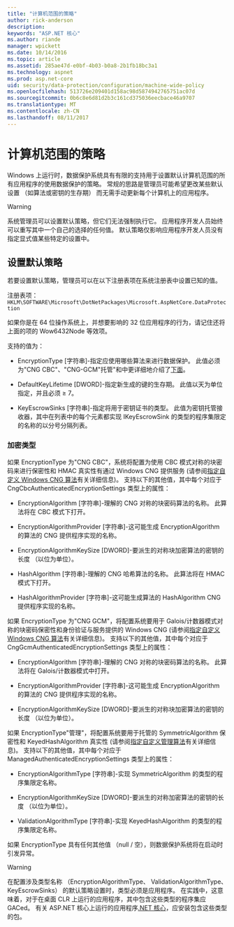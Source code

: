 ```yaml
---
title: "计算机范围的策略"
author: rick-anderson
description: 
keywords: "ASP.NET 核心"
ms.author: riande
manager: wpickett
ms.date: 10/14/2016
ms.topic: article
ms.assetid: 285ae47d-e0bf-4b03-b0a8-2b1fb18bc3a1
ms.technology: aspnet
ms.prod: asp.net-core
uid: security/data-protection/configuration/machine-wide-policy
ms.openlocfilehash: 513726e209401d158ac98d5874942765751ac07d
ms.sourcegitcommit: 0b6c8e6d81d2b3c161cd375036eecbace46a9707
ms.translationtype: MT
ms.contentlocale: zh-CN
ms.lasthandoff: 08/11/2017
---
```

# <a name="machine-wide-policy"></a>计算机范围的策略

<a name=data-protection-configuration-machinewidepolicy></a>

Windows 上运行时，数据保护系统具有有限的支持用于设置默认计算机范围的所有应用程序的使用数据保护的策略。 常规的思路是管理员可能希望更改某些默认设置 （如算法或密钥的生存期） 而无需手动更新每个计算机上的应用程序。

>[!WARNING]
> 系统管理员可以设置默认策略，但它们无法强制执行它。 应用程序开发人员始终可以重写其中一个自己的选择的任何值。 默认策略仅影响应用程序开发人员没有指定显式值某些特定的设置中。

## <a name="setting-default-policy"></a>设置默认策略

若要设置默认策略，管理员可以在以下注册表项在系统注册表中设置已知的值。

注册表项：`HKLM\SOFTWARE\Microsoft\DotNetPackages\Microsoft.AspNetCore.DataProtection`

如果你是在 64 位操作系统上，并想要影响的 32 位应用程序的行为，请记住还将上面的项的 Wow6432Node 等效项。

支持的值为：

* EncryptionType [字符串]-指定应使用哪些算法来进行数据保护。 此值必须为"CNG CBC"、"CNG-GCM"托管"和中更详细地介绍了[下面](#data-protection-encryption-types)。

* DefaultKeyLifetime [DWORD]-指定新生成的键的生存期。 此值以天为单位指定，并且必须 ≥ 7。

* KeyEscrowSinks [字符串]-指定将用于密钥证书的类型。 此值为密钥托管接收器，其中在列表中的每个元素都实现 IKeyEscrowSink 的类型的程序集限定的名称的以分号分隔列表。

<a name=data-protection-encryption-types></a>

### <a name="encryption-types"></a>加密类型

如果 EncryptionType 为"CNG CBC"，系统将配置为使用 CBC 模式对称的块密码来进行保密性和 HMAC 真实性有通过 Windows CNG 提供服务 (请参阅[指定自定义 Windows CNG 算法](overview.md#data-protection-changing-algorithms-cng)有关详细信息)。 支持以下的其他值，其中每个对应于 CngCbcAuthenticatedEncryptionSettings 类型上的属性：

* EncryptionAlgorithm [字符串]-理解的 CNG 对称的块密码算法的名称。 此算法将在 CBC 模式下打开。

* EncryptionAlgorithmProvider [字符串]-这可能生成 EncryptionAlgorithm 的算法的 CNG 提供程序实现的名称。

* EncryptionAlgorithmKeySize [DWORD]-要派生的对称块加密算法的密钥的长度 （以位为单位）。

* HashAlgorithm [字符串]-理解的 CNG 哈希算法的名称。 此算法将在 HMAC 模式下打开。

* HashAlgorithmProvider [字符串]-这可能生成算法的 HashAlgorithm CNG 提供程序实现的名称。

如果 EncryptionType 为"CNG GCM"，将配置系统要用于 Galois/计数器模式对称的块密码保密性和身份验证与服务提供的 Windows CNG (请参阅[指定自定义 Windows CNG 算法](overview.md#data-protection-changing-algorithms-cng)有关详细信息)。 支持以下的其他值，其中每个对应于 CngGcmAuthenticatedEncryptionSettings 类型上的属性：

* EncryptionAlgorithm [字符串]-理解的 CNG 对称的块密码算法的名称。 此算法将在 Galois/计数器模式中打开。

* EncryptionAlgorithmProvider [字符串]-这可能生成 EncryptionAlgorithm 的算法的 CNG 提供程序实现的名称。

* EncryptionAlgorithmKeySize [DWORD]-要派生的对称块加密算法的密钥的长度 （以位为单位）。

如果 EncryptionType"管理"，将配置系统要用于托管的 SymmetricAlgorithm 保密性和 KeyedHashAlgorithm 真实性 (请参阅[指定自定义管理算法](overview.md#data-protection-changing-algorithms-custom-managed)有关详细信息)。 支持以下的其他值，其中每个对应于 ManagedAuthenticatedEncryptionSettings 类型上的属性：

* EncryptionAlgorithmType [字符串]-实现 SymmetricAlgorithm 的类型的程序集限定名称。

* EncryptionAlgorithmKeySize [DWORD]-要派生的对称加密算法的密钥的长度 （以位为单位）。

* ValidationAlgorithmType [字符串]-实现 KeyedHashAlgorithm 的类型的程序集限定名称。

如果 EncryptionType 具有任何其他值 （null / 空），则数据保护系统将在启动时引发异常。

>[!WARNING]
> 在配置涉及类型名称 （EncryptionAlgorithmType、 ValidationAlgorithmType、 KeyEscrowSinks） 的默认策略设置时，类型必须是应用程序。 在实践中，这意味着，对于在桌面 CLR 上运行的应用程序，其中包含这些类型的程序集应 GACed。 有关 ASP.NET 核心上运行的应用程序[.NET 核心](https://microsoft.com/net/core)，应安装包含这些类型的包。
